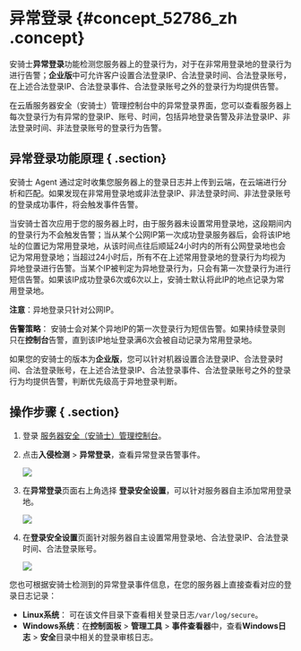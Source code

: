 # 异常登录 {#concept_52786_zh .concept}

安骑士**异常登录**功能检测您服务器上的登录行为，对于在非常用登录地的登录行为进行告警；**企业版**中可允许客户设置合法登录IP、合法登录时间、合法登录账号，在上述合法登录IP、合法登录事件、合法登录账号之外的登录行为均提供告警。

在云盾服务器安全（安骑士）管理控制台中的异常登录界面，您可以查看服务器上每次登录行为有异常的登录IP、账号、时间，包括异地登录告警及非法登录IP、非法登录时间、非法登录账号的登录行为告警。

## 异常登录功能原理 { .section}

安骑士 Agent 通过定时收集您服务器上的登录日志并上传到云端，在云端进行分析和匹配。如果发现在非常用登录地或非法登录IP、非法登录时间、非法登录账号的登录成功事件，将会触发事件告警。

当安骑士首次应用于您的服务器上时，由于服务器未设置常用登录地，这段期间内的登录行为不会触发告警；当从某个公网IP第一次成功登录服务器后，会将该IP地址的位置记为常用登录地，从该时间点往后顺延24小时内的所有公网登录地也会记为常用登录地；当超过24小时后，所有不在上述常用登录地的登录行为均视为异地登录进行告警。当某个IP被判定为异地登录行为，只会有第一次登录行为进行短信告警。如果该IP成功登录6次或6次以上，安骑士默认将此IP的地点记录为常用登录地。

 **注意**：异地登录只针对公网IP。

 **告警策略**： 安骑士会对某个异地IP的第一次登录行为短信告警。如果持续登录则只在**控制台**告警，直到该IP地址登录满6次会被自动记录为常用登录地。

如果您的安骑士的版本为**企业版**，您可以针对机器设置合法登录IP、合法登录时间、合法登录账号，在上述合法登录IP、合法登录事件、合法登录账号之外的登录行为均提供告警，判断优先级高于异地登录判断。

## 操作步骤 { .section}

1.  登录 [服务器安全（安骑士）管理控制台](https://yundun.console.aliyun.com/?p=aqs#/aqs/overviews)。

2.  点击**入侵检测** \> **异常登录**，查看异常登录告警事件。

    ![](http://static-aliyun-doc.oss-cn-hangzhou.aliyuncs.com/assets/img/81998/155417556842108_zh-CN.png)

3.  在**异常登录**页面右上角选择 **登录安全设置**，可以针对服务器自主添加常用登录地。

    ![](http://static-aliyun-doc.oss-cn-hangzhou.aliyuncs.com/assets/img/81998/155417556842109_zh-CN.png)

4.  在**登录安全设置**页面针对服务器自主设置常用登录地、合法登录IP、合法登录时间、合法登录账号。

    ![](http://static-aliyun-doc.oss-cn-hangzhou.aliyuncs.com/assets/img/81998/155417556842110_zh-CN.png)


您也可根据安骑士检测到的异常登录事件信息，在您的服务器上直接查看对应的登录日志记录：

-    **Linux系统**： 可在该文件目录下查看相关登录日志`/var/log/secure`。
-    **Windows系统**：在**控制面板** \> **管理工具** \> **事件查看器**中，查看**Windows日志** \> **安全**目录中相关的登录审核日志。

